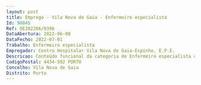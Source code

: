 ```yaml
--- 
layout: post
title: Emprego - Vila Nova de Gaia - Enfermeiro especialista
Id: 98045
Ref: OE202206/0396
DataAbertura: 2022-06-08
DataFecho: 2022-07-01
Trabalho: Enfermeiro especialista
Empregador: Centro Hospitalar Vila Nova de Gaia-Espinho, E.P.E.
Descricao: Conteúdo funcional da categoria de Enfermeiro especialista da carreira especial de Enfermagem carreira de Enfermagem, tal como estabelecido no artigo 10º   A, aditado pelo Decreto Lei nº71 2019, de 27 de maio, aos Decretos Leis nº 247 2009 e 248 2009, ambos de 22 de setembro.
CodigoPostal: 4434-502 PORTO
Concelho: Vila Nova de Gaia
Distrito: Porto
--- 
```

